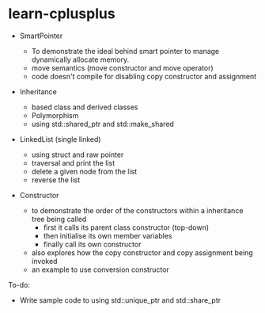 # learn-cplusplus

- SmartPointer
  - To demonstrate the ideal behind smart pointer to manage dynamically allocate memory.
  - move semantics (move constructor and move operator)
  - code doesn't compile for disabling copy constructor and assignment

- Inheritance
  - based class and derived classes
  - Polymorphism
  - using std::shared_ptr and std::make_shared

- LinkedList (single linked)
  - using struct and raw pointer
  - traversal and print the list
  - delete a given node from the list
  - reverse the list

- Constructor
  - to demonstrate the order of the constructors within a inheritance tree being called
    - first it calls its parent class constructor (top-down)
    - then initialise its own member variables
    - finally call its own constructor
  - also explores how the copy constructor and copy assignment being invoked
  - an example to use conversion constructor




To-do:
- Write sample code to using std::unique_ptr and std::share_ptr
